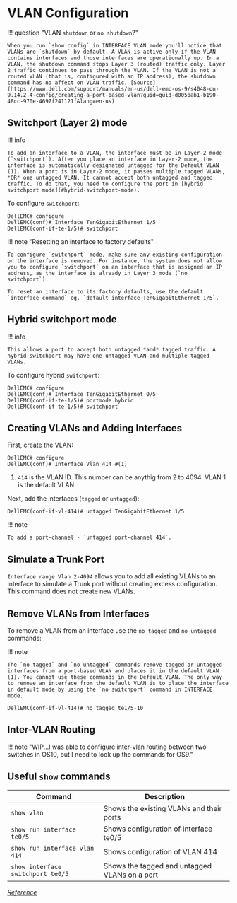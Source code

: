 # VLAN Configuration

!!! question "VLAN `shutdown` or `no shutdown`?"

    When you run `show config` in INTERFACE VLAN mode you'll notice that VLANs are `shutdown` by default. A VLAN is active only if the VLAN contains interfaces and those interfaces are operationally up. In a VLAN, the shutdown command stops Layer 3 (routed) traffic only. Layer 2 traffic continues to pass through the VLAN. If the VLAN is not a routed VLAN (that is, configured with an IP address), the shutdown command has no affect on VLAN traffic. [Source](https://www.dell.com/support/manuals/en-us/dell-emc-os-9/s4048-on-9.14.2.4-config/creating-a-port-based-vlan?guid=guid-d005bab1-b190-48cc-970e-4697f241121f&lang=en-us)

## Switchport (Layer 2) mode

!!! info

    To add an interface to a VLAN, the interface must be in Layer-2 mode (`switchport`). After you place an interface in Layer-2 mode, the interface is automatically designated untagged for the Default VLAN (1). When a port is in Layer-2 mode, it passes multiple tagged VLANs, *OR* one untagged VLAN. It cannot accept both untagged and tagged traffic. To do that, you need to configure the port in [hybrid switchport mode](#hybrid-switchport-mode).

To configure `switchport`:

```shell
DellEMC# configure
DellEMC(conf)# Interface TenGigabitEthernet 1/5
DellEMC(conf-if-te-1/5)# switchport
```

!!! note "Resetting an interface to factory defaults"

    To configure `switchport` mode, make sure any existing configuration on the interface is removed. For instance, the system does not allow you to configure `switchport` on an interface that is assigned an IP address, as the interface is already in Layer 3 mode (`no switchport`).

    To reset an interface to its factory defaults, use the default `interface command` eg. `default interface TenGigabitEthernet 1/5`.

## Hybrid switchport mode

!!! info

    This allows a port to accept both untagged *and* tagged traffic. A hybrid switchport may have one untagged VLAN and multiple tagged VLANs.

To configure hybrid `switchport`:

```shell
DellEMC# configure
DellEMC(conf)# Interface TenGigabitEthernet 0/5
DellEMC(conf-if-te-1/5)# portmode hybrid
DellEMC(conf-if-te-1/5)# switchport
```

## Creating VLANs and Adding Interfaces

First, create the VLAN:

```shell
DellEMC# configure
DellEMC(conf)# Interface Vlan 414 #(1)
```

1. `414` is the VLAN ID. This number can be anythig from 2 to 4094. VLAN 1 is the default VLAN.

Next, add the interfaces (`tagged` or `untagged`):

```shell
DellEMC(conf-if-vl-414)# untagged TenGigabitEthernet 1/5
```

!!! note

    To add a port-channel - `untagged port-channel 414`.

## Simulate a Trunk Port

`Interface range Vlan 2-4094` allows you to add all existing VLANs to an interface to simulate a Trunk port without creating excess configuration. This command does not create new VLANs.

## Remove VLANs from Interfaces

To remove a VLAN from an interface use the `no tagged` and `no untagged` commands:

!!! note

    The `no tagged` and `no untagged` commands remove tagged or untagged interfaces from a port-based VLAN and places it in the default VLAN (1). You cannot use these commands in the Default VLAN. The only way to remove an interface from the default VLAN is to place the interface in default mode by using the `no switchport` command in INTERFACE mode. 

```shell
DellEMC(conf-if-vl-414)# no tagged te1/5-10
```

## Inter-VLAN Routing

!!! note "WIP...I was able to configure inter-vlan routing between two switches in OS10, but I need to look up the commands for OS9."

## Useful `show` commands

| Command                           | Description                                     |
| --------------------------------- | ----------------------------------------------- |
| `show vlan`                       | Shows the existing VLANs and their ports        |
| `show run interface te0/5`        | Shows configuration of Interface te0/5          |
| `show run interface vlan 414`     | Shows configuration of VLAN 414                 |
| `show interface switchport te0/5` | Shows the tagged and untagged VLANs on a port   |

[*Reference*](https://www.dell.com/support/kbdoc/en-us/000119270/dell-emc-networking-how-to-configure-vlans-and-associate-ports-to-vlans-on-os9-ftos)
